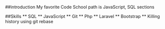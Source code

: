 ##introduction
My favorite Code School path is JavaScript, SQL sections

##Skills
** SQL
** JavaScript
** Git
** Php
** Laravel
** Bootstrap
** Killing history using git rebase
